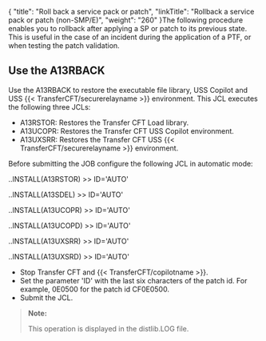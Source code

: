 {
    "title": "Roll back a service pack or patch",
    "linkTitle": "Rollback a service pack or patch (non-SMP/E)",
    "weight": "260"
}The following procedure enables you to rollback after applying a SP or patch to its previous state. This is useful in the case of an incident during the application of a PTF, or when testing the patch validation.

## Use the A13RBACK

Use the A13RBACK to restore the executable file library, USS Copilot and USS {{< TransferCFT/securerelayname  >}} environment. This JCL executes the following three JCLs:

-   A13RSTOR: Restores the Transfer CFT Load library.
-   A13UCOPR: Restores the Transfer CFT USS Copilot environment.
-   A13UXSRR: Restores the Transfer CFT USS {{< TransferCFT/securerelayname >}} environment.

Before submitting the JOB configure the following JCL in automatic mode:

..INSTALL(A13RSTOR)   &gt;&gt; ID='AUTO'

..INSTALL(A13SDEL)    >&gt; ID='AUTO'

..INSTALL(A13UCOPR)   &gt;&gt; ID='AUTO'

..INSTALL(A13UCOPD)   &gt;&gt; ID='AUTO'

..INSTALL(A13UXSRR)   &gt;&gt; ID='AUTO'

..INSTALL(A13UXSRD)   &gt;&gt; ID='AUTO'

-   Stop Transfer CFT and {{< TransferCFT/copilotname >}}.
-   Set the parameter 'ID' with the last six characters of the patch id. For example,  0E0500 for the patch id CF0E0500.
-   Submit the JCL.

> **Note:**
>
> This operation is displayed in the distlib.LOG file.
